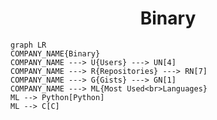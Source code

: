 <h1 align="center">Binary</h1>

```mermaid
graph LR
COMPANY_NAME{Binary}
COMPANY_NAME ---> U{Users} ---> UN[4]
COMPANY_NAME ---> R{Repositories} ---> RN[7]
COMPANY_NAME ---> G{Gists} ---> GN[1]
COMPANY_NAME ---> ML{Most Used<br>Languages}
ML --> Python[Python]
ML --> C[C]
```
